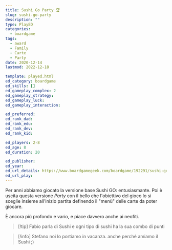 ```yaml
---
title: Sushi Go Party 🏆
slug: sushi-go-party
description: ""
type: PlayED
categories:
  - boardgame
tags:
  - award
  - Family
  - Carte
  - Party
date: 2020-12-14
lastmod: 2022-12-18

template: played.html
ed_category: boardgame
ed_skills: []
ed_gameplay_complex: 2
ed_gameplay_strategy: 
ed_gameplay_luck: 
ed_gameplay_interaction: 

ed_preferred: 
ed_rank_dad: 
ed_rank_edu: 
ed_rank_dev: 
ed_rank_kid: 

ed_players: 2-8
ed_age: 8
ed_duration: 20

ed_publisher: 
ed_year: 
ed_url_details: https://www.boardgamegeek.com/boardgame/192291/sushi-go-party
ed_url_play: 
---
```


Per anni abbiamo giocato la versione base Sushi GO: entusiasmante.
Poi è uscita questa versione _Party_ con il bello che l'obiettivo del gioco lo si sceglie insieme all'inizio partita definendo il "menù" delle carte da poter giocare.

È ancora più profondo e vario, e piace davvero anche ai neofiti.

> [!tip] Fabio
> parla di Sushi e ogni tipo di sushi ha la sua combo di punti

> [!info] Stefano
> noi lo portiamo in vacanza. anche perché amiamo il Sushi ;)
